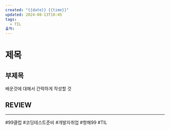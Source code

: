 ```yaml
---
created: "{{date}} {{time}}"
updated: 2024-08-13T10:45
tags:
  - TIL
출처: 
---
```

# 제목
## 부제목
배운것에 대해서 간략하게 작성할 것
## REVIEW
---
 #99클럽 #코딩테스트준비 #개발자취업 #항해99 #TIL